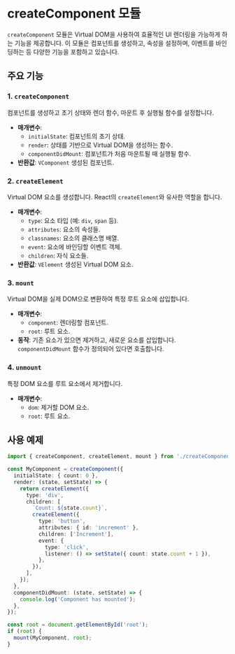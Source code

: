 # createComponent 모듈

`createComponent` 모듈은 Virtual DOM을 사용하여 효율적인 UI 렌더링을 가능하게 하는 기능을 제공합니다. 이 모듈은 컴포넌트를 생성하고, 속성을 설정하며, 이벤트를 바인딩하는 등 다양한 기능을 포함하고 있습니다.

## 주요 기능

### 1. `createComponent`

컴포넌트를 생성하고 초기 상태와 렌더 함수, 마운트 후 실행될 함수를 설정합니다.

- **매개변수**:
  - `initialState`: 컴포넌트의 초기 상태.
  - `render`: 상태를 기반으로 Virtual DOM을 생성하는 함수.
  - `componentDidMount`: 컴포넌트가 처음 마운트될 때 실행될 함수.
- **반환값**: `VComponent` 생성된 컴포넌트.

### 2. `createElement`

Virtual DOM 요소를 생성합니다. React의 `createElement`와 유사한 역할을 합니다.

- **매개변수**:
  - `type`: 요소 타입 (예: `div`, `span` 등).
  - `attributes`: 요소의 속성들.
  - `classnames`: 요소의 클래스명 배열.
  - `event`: 요소에 바인딩할 이벤트 객체.
  - `children`: 자식 요소들.
- **반환값**: `VElement` 생성된 Virtual DOM 요소.

### 3. `mount`

Virtual DOM을 실제 DOM으로 변환하여 특정 루트 요소에 삽입합니다.

- **매개변수**:
  - `component`: 렌더링할 컴포넌트.
  - `root`: 루트 요소.
- **동작**: 기존 요소가 있으면 제거하고, 새로운 요소를 삽입합니다. `componentDidMount` 함수가 정의되어 있다면 호출합니다.

### 4. `unmount`

특정 DOM 요소를 루트 요소에서 제거합니다.

- **매개변수**:
  - `dom`: 제거할 DOM 요소.
  - `root`: 루트 요소.

## 사용 예제

```typescript
import { createComponent, createElement, mount } from './createComponent';

const MyComponent = createComponent({
  initialState: { count: 0 },
  render: (state, setState) => {
    return createElement({
      type: 'div',
      children: [
        `Count: ${state.count}`,
        createElement({
          type: 'button',
          attributes: { id: 'increment' },
          children: ['Increment'],
          event: {
            type: 'click',
            listener: () => setState({ count: state.count + 1 }),
          },
        }),
      ],
    });
  },
  componentDidMount: (state, setState) => {
    console.log('Component has mounted');
  },
});

const root = document.getElementById('root');
if (root) {
  mount(MyComponent, root);
}
```
